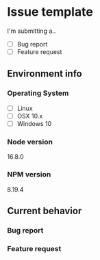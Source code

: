 # Issue template

<!--
  Mark the options below with [X] character
-->

I'm submitting a..

- [ ] Bug report
- [ ] Feature request

## Environment info

### Operating System

- [ ] Linux
- [ ] OSX 10.x
- [ ] Windows 10

<!--
  Window minimum supported version (10 latest)
-->

### Node version

16.8.0

<!--
  Node.js minimum supported version (16.x LTS)
    run `node -v`
-->

### NPM version

8.19.4

<!--
  NPM minimum supported version (8.x)
    run `npm -v`
-->

## Current behavior

<!--
  Omit ### title header, if not applicable.
-->

### Bug report

<!--
Please provide steps to reproduce w/ implementation example.
-->

### Feature request

<!--
Clearly state the use-case for the requested addition/change.
-->

